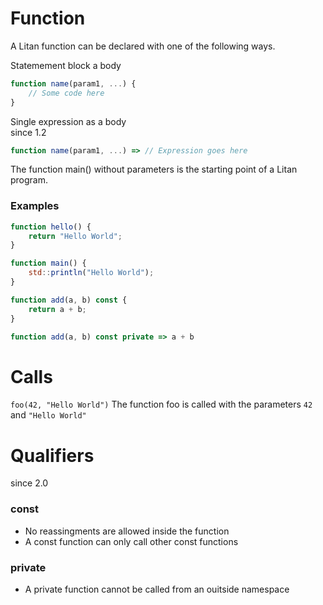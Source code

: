 # Function
A Litan function can be declared with one of the following ways.

Statemement block a body  
```javascript
function name(param1, ...) {  
    // Some code here  
}
```

Single expression as a body    
since 1.2
```javascript
function name(param1, ...) => // Expression goes here  
```

The function main() without parameters is the starting point of a Litan program.  

### Examples
```javascript
function hello() {  
    return "Hello World";
}
```

```javascript
function main() {  
    std::println("Hello World");
}
```

```javascript
function add(a, b) const {
    return a + b;
}
```

```javascript
function add(a, b) const private => a + b
```
  
# Calls
`foo(42, "Hello World")` The function foo is called with the parameters `42` and `"Hello World"`
  

# Qualifiers
since 2.0  
### const 
* No reassingments are allowed inside the function  
* A const function can only call other const functions  

### private
* A private function cannot be called from an ouitside namespace  
